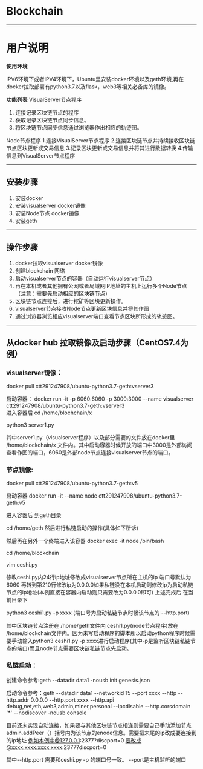 # Blockchain
----
# 用户说明

**使用环境**

IPV6环境下或者IPV4环境下，Ubuntu里安装docker环境以及geth环境,再在docker拉取部署有python3.7以及flask，web3等相关必备库的镜像。

**功能列表**
VisualServer节点程序
1. 连接记录区块链节点的程序
2. 获取记录区块链节点同步信息。
3. 将区块链节点同步信息通过浏览器作出相应的轨迹图。

Node节点程序
1.连接VisualServer节点程序
2.连接区块链节点并持续接收区块链节点区块更新或交易信息
3.记录区块更新或交易信息并将其进行数据转换
4.传输信息到VisualServer节点程序

----
## 安装步骤
1. 安装docker
2. 安装visualserver docker镜像
3. 安装Node节点 docker镜像
4. 安装geth 
----


## 操作步骤
1. docker拉取visualserver docker镜像
2. 创建blockchain 网络
3. 启动visualserver节点的容器（自动运行visualserver节点）
4. 再在本机或者其他拥有公网或者局域网IP地址的主机上运行多个Node节点（注意：需要先启动相应的区块链节点）
5. 区块链节点连接后，进行挖矿等区块更新操作。
6. visualserver节点接收Node节点更新区块信息并将其作图
7. 通过浏览器浏览相应visualserver端口查看节点区块所形成的轨迹图。


-----
## 从docker hub 拉取镜像及启动步骤（CentOS7.4为例）
### visualserver镜像：
docker pull ctt291247908/ubuntu-python3.7-geth:vserver3 

启动容器：
docker run  -it  -p 6060:6060 -p 3000:3000  --name visualserver ctt291247908/ubuntu-python3.7-geth:vserver3    
进入容器后
cd /home/blochchain/x

python3 server1.py

其中server1.py（visualserver程序）以及部分需要的文件放在docker里 /home/blockchain/x 文件内。其中启动容器时候开放的端口中3000是外部访问查看作图的端口，6060是外部node节点连接visualserver节点的端口。

### 节点镜像:
docker pull ctt291247908/ubuntu-python3.7-geth:v5

启动容器
docker run -it --name node ctt291247908/ubuntu-python3.7-geth:v5

进入容器后 到geth目录

cd /home/geth 然后进行私链启动的操作(具体如下所诉)

然后再在另外一个终端进入该容器 
docker exec -it node /bin/bash

cd /home/blockchain

vim ceshi.py

修改ceshi.py内24行ip地址修改成visualserver节点所在主机的ip 端口号默认为6060 再转到第210行修改ip为0.0.0.0如果私链没在本机启动则修改ip为启动私链节点的ip地址(本例直接在容器内启动则只需要改为0.0.0.0即可)
上述完成后 在当前目录下

python3 ceshi1.py -p xxxx (端口号为启动私链节点时候该节点的 --http.port)

其中区块链节点注册在 /home/geth文件内 ceshi1.py(node节点程序)放在 /home/blockchain文件内。因为未写启动程序的脚本所以启动python程序时候需要手动输入python3 ceshi1.py -p xxxx进行启动程序(其中-p是监听区块链私链节点的端口)而且node节点需要区块链私链节点先启动。

### 私链启动：
创建命令参考:geth --datadir data1 -nousb init genesis.json

启动命令参考：geth --datadir data1 --networkid 15 --port xxxx --http --http.addr 0.0.0.0 --http.port xxxx --http.api  debug,net,eth,web3,admin,miner,personal --ipcdisable --http.corsdomain '*' --nodiscover -nousb console 

目前还未实现自动连接，如果要与其他区块链节点相连则需要自己手动添加节点admin.addPeer（）括号内为该节点的enode信息。需要把末尾的ip改成要连接到的ip地址 例如本例中@127.0.0.1:2377?discport=0
要改成@xxxx.xxxx.xxxx.xxxx:2377?discport=0

其中--http.port 需要和ceshi.py -p 的端口号一致。 --port是主机监听的端口
